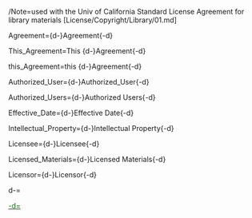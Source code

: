 /Note=used with the Univ of California Standard License Agreement for library materials [License/Copyright/Library/01.md]

Agreement={d-}Agreement{-d}

This_Agreement=This {d-}Agreement{-d}

this_Agreement=this {d-}Agreement{-d}

Authorized_User={d-}Authorized_User{-d}

Authorized_Users={d-}Authorized Users{-d}

Effective_Date={d-}Effective Date{-d}

Intellectual_Property={d-}Intellectual Property{-d}

Licensee={d-}Licensee{-d}

Licensed_Materials={d-}Licensed Materials{-d}

Licensor={d-}Licensor{-d}


d-=<a href="https://github.com/CommonAccord/Org/blob/master/Doc/02/Sec/Defined_Terms/04.md"><font color="green">

-d=</font></a>